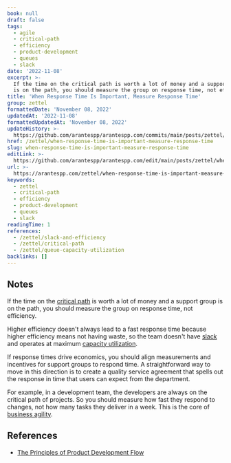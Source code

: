 ```yaml
---
book: null
draft: false
tags:
  - agile
  - critical-path
  - efficiency
  - product-development
  - queues
  - slack
date: '2022-11-08'
excerpt: >-
  If the time on the critical path is worth a lot of money and a support group
  is on the path, you should measure the group on response time, not efficiency.
title: 'When Response Time Is Important, Measure Response Time'
group: zettel
formattedDate: 'November 08, 2022'
updatedAt: '2022-11-08'
formattedUpdatedAt: 'November 08, 2022'
updateHistory: >-
  https://github.com/arantespp/arantespp.com/commits/main/posts/zettel/when-response-time-is-important-measure-response-time.md
href: /zettel/when-response-time-is-important-measure-response-time
slug: when-response-time-is-important-measure-response-time
editLink: >-
  https://github.com/arantespp/arantespp.com/edit/main/posts/zettel/when-response-time-is-important-measure-response-time.md
url: >-
  https://arantespp.com/zettel/when-response-time-is-important-measure-response-time
keywords:
  - zettel
  - critical-path
  - efficiency
  - product-development
  - queues
  - slack
readingTime: 1
references:
  - /zettel/slack-and-efficiency
  - /zettel/critical-path
  - /zettel/queue-capacity-utilization
backlinks: []
---
```


## Notes

If the time on the [critical path](/zettel/critical-path) is worth a lot of money and a support group is on the path, you should measure the group on response time, not efficiency.

Higher efficiency doesn't always lead to a fast response time because higher efficiency means not having waste, so the team doesn't have [slack](/zettel/slack-and-efficiency) and operates at maximum [capacity utilization](/zettel/queue-capacity-utilization).

If response times drive economics, you should align measurements and incentives for support groups to respond time. A straightforward way to move in this direction is to create a quality service agreement that spells out the response in time that users can expect from the department.

For example, in a development team, the developers are always on the critical path of projects. So you should measure how fast they respond to changes, not how many tasks they deliver in a week. This is the core of [business agility](/zettel/business-agility).

## References

- [The Principles of Product Development Flow](/books/the-principles-of-product-development-flow#9-achieving-decentralized-control)
